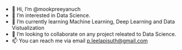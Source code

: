 - 👋 Hi, I’m @mookpreeyanuch
- 👀 I’m interested in Data Science.
- 🌱 I’m currently learning Machine Learning, Deep Learning and Data Vistualization
- 💞️ I’m looking to collaborate on any project releated to Data Science.
- 📫 You can reach me via email p.leelapisuth@gmail.com

<!---
mookpreeyanuch/mookpreeyanuch is a ✨ special ✨ repository because its `README.md` (this file) appears on your GitHub profile.
You can click the Preview link to take a look at your changes.
--->
